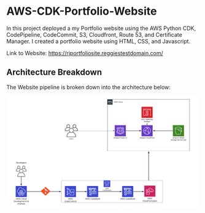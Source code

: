 # AWS-CDK-Portfolio-Website
In this project deployed a my Portfolio website using the AWS Python CDK, CodePipeline, CodeCommit, S3, Cloudfront, Route 53, and Certificate Manager. I created a portfolio website using HTML, CSS, and Javascript.

Link to Website: https://rjportfoliosite.reggiestestdomain.com/

## Architecture Breakdown

The Website pipeline is broken down into the architecture below:

![portfolio](https://github.com/rjones18/Images/blob/main/Portfolio-Website-Pipeline-Diagram.png)
